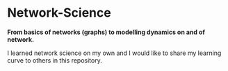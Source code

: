 # Network-Science
**From basics of networks (graphs) to modelling dynamics on and of network.**

I learned network science on my own and I would like to share my learning curve to others in this repository. 
